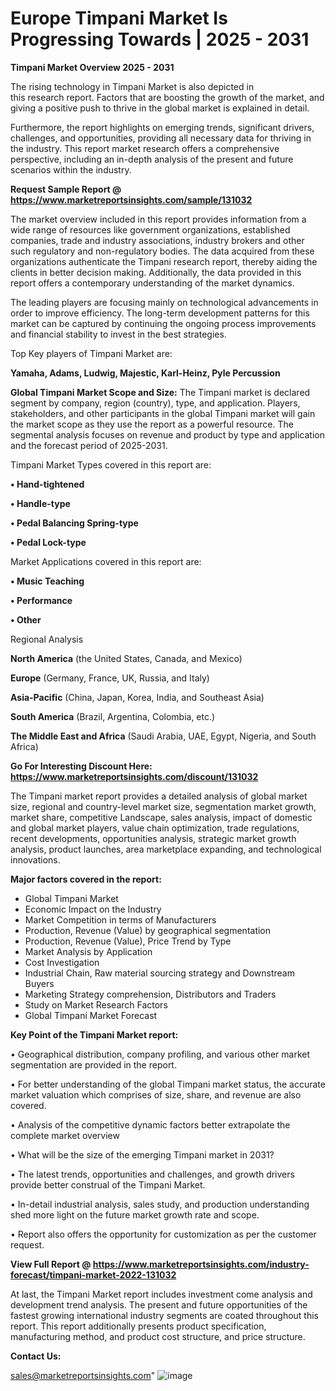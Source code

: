 # Europe Timpani Market Is Progressing Towards | 2025 - 2031

<Strong> Timpani Market Overview 2025 - 2031</strong>

The rising technology in Timpani Market is also depicted in this research report. Factors that are boosting the growth of the market, and giving a positive push to thrive in the global market is explained in detail.

Furthermore, the report highlights on emerging trends, significant drivers, challenges, and opportunities, providing all necessary data for thriving in the industry. This report market research offers a comprehensive perspective, including an in-depth analysis of the present and future scenarios within the industry.

<strong>Request Sample Report @ <a href=https://www.marketreportsinsights.com/sample/131032>https://www.marketreportsinsights.com/sample/131032</a></strong>

The market overview included in this report provides information from a wide range of resources like government organizations, established companies, trade and industry associations, industry brokers and other such regulatory and non-regulatory bodies. The data acquired from these organizations authenticate the Timpani research report, thereby aiding the clients in better decision making. Additionally, the data provided in this report offers a contemporary understanding of the market dynamics.

The leading players are focusing mainly on technological advancements in order to improve efficiency. The long-term development patterns for this market can be captured by continuing the ongoing process improvements and financial stability to invest in the best strategies.

Top Key players of Timpani Market are:

<strong>Yamaha, Adams, Ludwig, Majestic, Karl-Heinz, Pyle Percussion</strong>

<strong><b>Global Timpani Market Scope and Size:</b></strong>
The Timpani market is declared segment by company, region (country), type, and application. Players, stakeholders, and other participants in the global Timpani market will gain the market scope as they use the report as a powerful resource. The segmental analysis focuses on revenue and product by type and application and the forecast period of 2025-2031.

Timpani Market Types covered in this report are:

<strong>• Hand-tightened

• Handle-type

• Pedal Balancing Spring-type

• Pedal Lock-type</strong>

Market Applications covered in this report are:

<strong>• Music Teaching

• Performance

• Other</strong> 

Regional Analysis

<strong>North America</strong> (the United States, Canada, and Mexico)

<strong>Europe</strong> (Germany, France, UK, Russia, and Italy)

<strong>Asia-Pacific</strong> (China, Japan, Korea, India, and Southeast Asia)

<strong>South America</strong> (Brazil, Argentina, Colombia, etc.)

<strong>The Middle East and Africa</strong> (Saudi Arabia, UAE, Egypt, Nigeria, and South Africa)

<strong>Go For Interesting Discount Here: <a href=https://www.marketreportsinsights.com/discount/131032>https://www.marketreportsinsights.com/discount/131032</a></strong>

The Timpani market report provides a detailed analysis of global market size, regional and country-level market size, segmentation market growth, market share, competitive Landscape, sales analysis, impact of domestic and global market players, value chain optimization, trade regulations, recent developments, opportunities analysis, strategic market growth analysis, product launches, area marketplace expanding, and technological innovations.

<strong><b>Major factors covered in the report:</b></strong>
<ul>
  <li>Global Timpani Market </li>
  <li>Economic Impact on the Industry</li>
  <li>Market Competition in terms of Manufacturers</li>
  <li>Production, Revenue (Value) by geographical segmentation</li>
  <li>Production, Revenue (Value), Price Trend by Type</li>
  <li>Market Analysis by Application</li>
  <li>Cost Investigation</li>
  <li>Industrial Chain, Raw material sourcing strategy and Downstream Buyers</li>
  <li>Marketing Strategy comprehension, Distributors and Traders</li>
  <li>Study on Market Research Factors</li>
  <li>Global Timpani Market Forecast</li>
</ul>

<strong><b>Key Point of the Timpani Market report:</b></strong>

• Geographical distribution, company profiling, and various other market segmentation are provided in the report.

• For better understanding of the global Timpani market status, the accurate market valuation which comprises of size, share, and revenue are also covered.

• Analysis of the competitive dynamic factors better extrapolate the complete market overview

• What will be the size of the emerging Timpani market in 2031?

• The latest trends, opportunities and challenges, and growth drivers provide better construal of the Timpani Market.

• In-detail industrial analysis, sales study, and production understanding shed more light on the future market growth rate and scope.

• Report also offers the opportunity for customization as per the customer request.

<strong><b>View Full Report @ <a href=https://www.marketreportsinsights.com/industry-forecast/timpani-market-2022-131032>https://www.marketreportsinsights.com/industry-forecast/timpani-market-2022-131032</a></b></strong>


At last, the Timpani Market report includes investment come analysis and development trend analysis. The present and future opportunities of the fastest growing international industry segments are coated throughout this report. This report additionally presents product specification, manufacturing method, and product cost structure, and price structure.

<strong>Contact Us:</strong>

sales@marketreportsinsights.com"
![image](https://github.com/user-attachments/assets/fecf17f3-331a-445e-8145-346cf055a96f)
